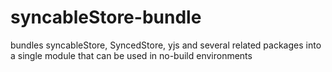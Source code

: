 # syncableStore-bundle
bundles syncableStore, SyncedStore, yjs and several related packages into a single module that can be used in no-build environments
